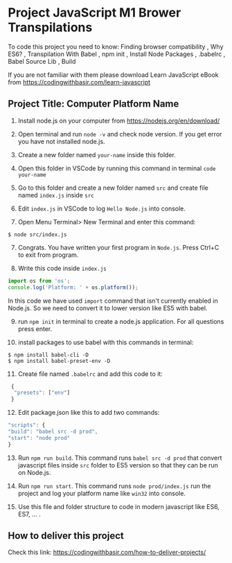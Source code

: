 # Project JavaScript M1 Brower Transpilations

To code this project you need to know:
Finding browser compatibility
, Why ES6?
, Transpilation With Babel
, npm init
, Install Node Packages
, .babelrc
, Babel Source Lib
, Build

If you are not familiar with them please download Learn JavaScript eBook from https://codingwithbasir.com/learn-javascript

## Project Title: Computer Platform Name

1. Install node.js on your computer from https://nodejs.org/en/download/

2. Open terminal and run `node -v` and check node version. If you get error you have not installed node.js.

3. Create a new folder named `your-name` inside this folder.

4. Open this folder in VSCode by running this command in terminal `code your-name`

5. Go to this folder and create a new folder named `src` and create file named `index.js` inside `src`

6. Edit `index.js` in VSCode to log `Hello Node.js` into console.

7. Open Menu Terminal> New Terminal and enter this command:

```shell
$ node src/index.js
```

7. Congrats. You have written your first program in `Node.js`. Press Ctrl+C to exit from program.

8. Write this code inside `index.js`

```javascript
import os from 'os';
console.log('Platform: ' + os.platform());
```

In this code we have used `import` command that isn't currently enabled in Node.js.
So we need to convert it to lower version like ES5 with babel.

9. run `npm init` in terminal to create a node.js application. For all questions press enter.

10. install packages to use babel with this commands in terminal:

```shell
$ npm install babel-cli -D
$ npm install babel-preset-env -D

```

11. Create file named `.babelrc` and add this code to it:

```javascript
 {
  "presets": ["env"]
 }
```

12. Edit package.json like this to add two commands:

```javascript
"scripts": {
"build": "babel src -d prod",
"start": "node prod"
}

```

13. Run `npm run build`. This command runs `babel src -d prod` that convert javascript files inside `src` folder to ES5 version so that they can be run on Node.js.

14. Run `npm run start`. This command runs `node prod/index.js` run the project and log your platform name like `win32` into console.

15. Use this file and folder structure to code in modern javascript like ES6, ES7, ... .

## How to deliver this project

Check this link: https://codingwithbasir.com/how-to-deliver-projects/
